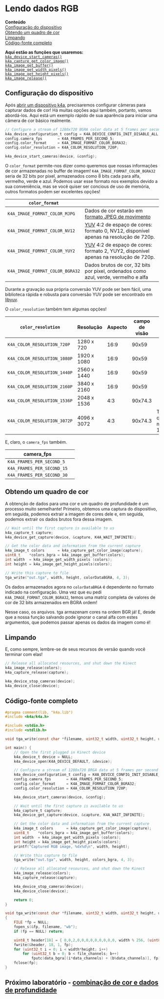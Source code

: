 # <a name="reading-rgb-data"></a>Lendo dados RGB

**Conteúdo**  
[Configuração do dispositivo](#Configuring-the-Device)  
[Obtendo um quadro de cor](#Getting-a-Color-Frame)  
[Limpando](#Cleaning-Up)  
[Código-fonte completo](#Full-Source)  

**Aqui estão as funções que usaremos:**  
[`k4a_device_start_cameras()`](https://review.docs.microsoft.com/en-us/azurekinect/api/k4a-device-start-cameras)  
[`k4a_capture_get_color_image()`](https://review.docs.microsoft.com/en-us/azurekinect/api/k4a-capture-get-color-image)  
[`k4a_image_get_buffer()`](https://review.docs.microsoft.com/en-us/azurekinect/api/k4a-image-get-buffer)  
[`k4a_image_get_width_pixels()`](https://review.docs.microsoft.com/en-us/azurekinect/api/k4a-image-get-width-pixels)  
[`k4a_image_get_height_pixels()`](https://review.docs.microsoft.com/en-us/azurekinect/api/k4a-image-get-height-pixels)  
[`k4a_image_release()`](https://review.docs.microsoft.com/en-us/azurekinect/api/k4a-image-release) 

## <a name="configuring-the-device"></a>Configuração do dispositivo

Após [abrir um dispositivo k4a](), precisaremos configurar câmeras para capturar dados de cor! Há muitas opções aqui também, portanto, vamos abordá-los. Aqui está um exemplo rápido de sua aparência para iniciar uma câmera de cor básico realmente.

```C
// Configure a stream of 1280x720 BGRA color data at 5 frames per second
k4a_device_configuration_t config = K4A_DEVICE_CONFIG_INIT_DISABLE_ALL;
config.camera_fps       = K4A_FRAMES_PER_SECOND_5;
config.color_format     = K4A_IMAGE_FORMAT_COLOR_BGRA32;
config.color_resolution = K4A_COLOR_RESOLUTION_720P;

k4a_device_start_cameras(device, &config);
```

O `color_format` permite-nos dizer como queremos que nossas informações de cor armazenadas no buffer de imagem! `K4A_IMAGE_FORMAT_COLOR_BGRA32` seria de 32 bits por pixel, armazenados como 8 bits cada para alfa, vermelho, verde e azul. Podemos usar esse formato nos exemplos devido a sua conveniência, mas se você quiser ser concious de uso de memória, outros formatos podem ser excelentes opções!

|`color_format`||
|--------------|-----------|
|`K4A_IMAGE_FORMAT_COLOR_MJPG`|Dados de cor estarão em [formato JPEG de movimento](https://en.wikipedia.org/wiki/Motion_JPEG)|
|`K4A_IMAGE_FORMAT_COLOR_NV12`|[YUV](https://en.wikipedia.org/wiki/YUV) 4:2 de espaço de cores: formato 0, NV12, disponível apenas na resolução de 720p.|
|`K4A_IMAGE_FORMAT_COLOR_YUY2`|[YUV](https://en.wikipedia.org/wiki/YUV) 4:2 de espaço de cores: formato 2, YUY2, disponível apenas na resolução de 720p.|
|`K4A_IMAGE_FORMAT_COLOR_BGRA32`|Dados brutos de cor, 32 bits por pixel, ordenados como azul, verde, vermelho e alfa|

Durante a gravação sua própria conversão YUV pode ser bem fácil, uma biblioteca rápida e robusta para conversão YUV pode ser encontrado em [libyuv](https://chromium.googlesource.com/libyuv/libyuv/).

O `color_resolution` também tem algumas opções!

|`color_resolution`|Resolução|Aspecto|campo de visão| |
|------------------|----------|------|-------------|-|
|`K4A_COLOR_RESOLUTION_720P`  | 1280 x 720  | 16:9 | 90x59
|`K4A_COLOR_RESOLUTION_1080P` | 1920 x 1080 | 16:9 | 90x59
|`K4A_COLOR_RESOLUTION_1440P` | 2560 x 1440 | 16:9 | 90x59
|`K4A_COLOR_RESOLUTION_2160P` | 3840 x 2160 | 16:9 | 90x59
|`K4A_COLOR_RESOLUTION_1536P` | 2048 x 1536 | 4:3  | 90x74.3 
|`K4A_COLOR_RESOLUTION_3072P` | 4096 x 3072 | 4:3  | 90x74.3 | Taxa de quadros máxima 15.

E, claro, o `camera_fps` também.

|camera_fps||
|--|--|
|`K4A_FRAMES_PER_SECOND_5`
|`K4A_FRAMES_PER_SECOND_15`
|`K4A_FRAMES_PER_SECOND_30`

## <a name="getting-a-color-frame"></a>Obtendo um quadro de cor

A obtenção de dados para uma cor e um quadro de profundidade é um processo muito semelhante! Primeiro, obtemos uma captura do dispositivo, em seguida, podemos extrair a imagem de cores dele e, em seguida, podemos extrair os dados brutos fora dessa imagem.

```C
// Wait until the first capture is available to us
k4a_capture_t capture;
k4a_device_get_capture(device, &capture, K4A_WAIT_INFINITE);

// Get the color data and information from the current capture
k4a_image_t colors      = k4a_capture_get_color_image(capture);
uint8_t    *colors_bgra = k4a_image_get_buffer(colors);
int width  = k4a_image_get_width_pixels (colors);
int height = k4a_image_get_height_pixels(colors);

// Write this capture to file
tga_write("out.tga", width, height, colorDataBGRA, 4, 3);
```

Os dados armazenados agora no `colorDataBRGA` é dependente no formato indicado na configuração. Uma vez que eu pedi `K4A_IMAGE_FORMAT_COLOR_BGRA32`, temos uma matriz completa de valores de cor de 32 bits armazenados em BGRA ordem!

Nesse caso, os arquivos. tga armazenam cores na ordem BGR já! E, desde que a nossa função salvando pode ignorar o canal alfa com estes argumentos, que podemos passar apenas os dados da imagem como é!

## <a name="cleaning-up"></a>Limpando

E, como sempre, lembre-se de seus recursos de versão quando você terminar com elas!
```C
// Release all allocated resources, and shut down the Kinect
k4a_image_release(colors);
k4a_capture_release(capture);

k4a_device_stop_cameras(device);
k4a_device_close(device);
```

## <a name="full-source"></a>Código-fonte completo

```C
#pragma comment(lib, "k4a.lib")
#include <k4a/k4a.h>

#include <stdio.h>
#include <stdlib.h>

void tga_write(const char *filename, uint32_t width, uint32_t height, uint8_t *data_bgra, uint8_t data_channels, uint8_t file_channels);

int main() {
    // Open the first plugged in Kinect device
    k4a_device_t device = NULL;
    k4a_device_open(K4A_DEVICE_DEFAULT, &device);

    // Configure a stream of 1280x720 BRGA data at 5 frames per second
    k4a_device_configuration_t config = K4A_DEVICE_CONFIG_INIT_DISABLE_ALL;
    config.camera_fps       = K4A_FRAMES_PER_SECOND_5;
    config.color_format     = K4A_IMAGE_FORMAT_COLOR_BGRA32;
    config.color_resolution = K4A_COLOR_RESOLUTION_720P;

    k4a_device_start_cameras(device, &config);

    // Wait until the first capture is available to us
    k4a_capture_t capture;
    k4a_device_get_capture(device, &capture, K4A_WAIT_INFINITE);

    // Get the color data and information from the current capture
    k4a_image_t colors      = k4a_capture_get_color_image(capture);
    uint8_t    *colors_bgra = k4a_image_get_buffer(colors);
    int width  = k4a_image_get_width_pixels (colors);
    int height = k4a_image_get_height_pixels(colors);
    printf("Captured RGB image, %dx%d\n", width, height);

    // Write this capture to file
    tga_write("out.tga", width, height, colors_bgra, 4, 3);

    // Release all allocated resources, and shut down the Kinect
    k4a_image_release(colors);
    k4a_capture_release(capture);

    k4a_device_stop_cameras(device);
    k4a_device_close(device);

    return 0;
}

void tga_write(const char *filename, uint32_t width, uint32_t height, uint8_t *data_bgra, uint8_t data_channels, uint8_t file_channels)
{
    FILE *fp = NULL;
    fopen_s(&fp, filename, "wb");
    if (fp == NULL) return;

    uint8_t header[18] = { 0,0,2,0,0,0,0,0,0,0,0,0, width % 256, (uint8_t)(width / 256), height % 256, (uint8_t)(height / 256), file_channels * 8u, 0x20 };
    fwrite(&header, 18, 1, fp);
    for (uint32_t i = 0; i < width*height; i++)
        for (uint32_t b = 0; b < file_channels; b++)
            fputc(data_bgra[(i*data_channels) + (b%data_channels)], fp);
    fclose(fp);
}
```

## <a name="next-lab---mixing-color-and-depth-datamixdepthandrgbmd"></a>Próximo laboratório - [combinação de cor e dados de profundidade](MixDepthAndRGB.md)